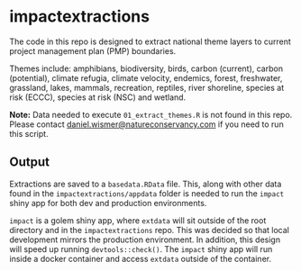 # impactextractions

The code in this repo is designed to extract national theme layers to
current project management plan (PMP) boundaries. 

Themes include: amphibians, biodiversity, birds, carbon (current), carbon (potential),
climate refugia, climate velocity, endemics, forest, freshwater, grassland, lakes,
mammals, recreation, reptiles, river shoreline, species at risk (ECCC), species at risk (NSC) and
wetland.

**Note:**
Data needed to execute `01_extract_themes.R` is not found in this repo. Please 
contact <daniel.wismer@natureconservancy.com> if you need to run this script. 

## Output
Extractions are saved to a `basedata.RData` file. This, along with other data 
found in the `impactextractions/appdata` folder is needed to run the `impact` 
shiny app for both dev and production environments.

`impact` is a golem shiny app, where `extdata` will sit outside of the 
root directory and in the `impactextractions` repo. This was decided so that local
development mirrors the production environment. In addition, this design will speed
up running `devtools::check()`. The `impact` shiny app will run inside a
docker container and access `extdata` outside of the container.
